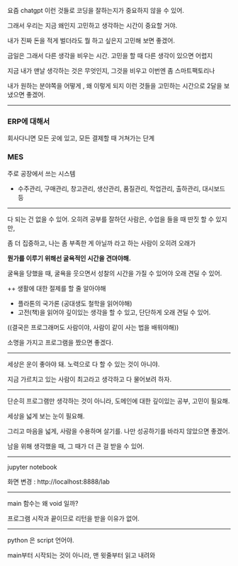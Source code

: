 요즘 chatgpt 이런 것들로 코딩을 잘하는지가 중요하지 않을 수 있어.

그래서 우리는 지금 왜인지 고민하고 생각하는 시간이 중요할 거야.

내가 진짜 돈을 적게 벌더라도 뭘 하고 싶은지 고민해 보면 좋겠어.

금일은 그래서 다른 생각을 비우는 시간. 고민을 할 때 다른 생각이 있으면 어렵지

지금 내가 맨날 생각하는 것은 무엇인지, 그것을 비우고 이번엔 좀 스마트팩토리나

내가 원하는 분야쪽을 어떻게 , 왜 이렇게 되지 이런 것들을 고민하는 시간으로 
2달을 보냈으면 좋겠어.

---

### ERP에 대해서

회사다니면 모든 곳에 있고, 모든 결제할 때 거쳐가는 단계

### MES 

주로 공장에서 쓰는 시스템

- 수주관리, 구매관리, 창고관리, 생산관리, 품질관리, 작업관리, 출하관리, 대시보드 등


---

다 되는 건 없을 수 있어. 오히려 공부를 잘하던 사람은, 수업을 들을 때 딴짓 할 수 있지만,

좀 더 집중하고, 나는 좀 부족한 게 아닐까 라고 하는 사람이 오히려 오래가

**뭔가를 이루기 위해선 굴욕적인 시간을 견뎌야해.** 

굴욕을 당했을 때, 굴욕을 웃으면서 성찰의 시간을 가질 수 있어야 오래 견딜 수 있어.

++ 생활에 대한 절제를 할 줄 알아야해
    
- 플라톤의 국가론 (공대생도 철학을 읽어야해)
- 고전(책)을 읽어야 깊이있는 생각을 할 수 있고, 단단하게 오래 견딜 수 있어.

((결국은 프로그래머도 사람이야, 사람이 같이 사는 법을 배워야해))

소명을 가지고 프로그램을 짰으면 좋겠다.

---

세상은 운이 좋아야 돼. 노력으로 다 할 수 있는 것이 아니야.

지금 가르치고 있는 사람이 최고라고 생각하고 다 물어보려 하자.

---

단순히 프로그램만 생각하는 것이 아니라, 도메인에 대한 깊이있는 공부, 고민이 필요해.

세상을 넓게 보는 눈이 필요해. 

그리고 마음을 넓게, 사람을 수용하며 살기를. 나만 성공하기를 바라지 않았으면 좋겠어.

남을 위해 생각했을 때, 그 때가 더 큰 걸 받을 수 있어.

---

jupyter notebook 

화면 변경 : http://localhost:8888/lab

---

main 함수는 왜 void 일까? 

프로그램 시작과 끝이므로 리턴을 받을 이유가 없어. 

---

python 은 script 언어야.

main부터 시작되는 것이 아니라, 맨 윗줄부터 읽고 내려와